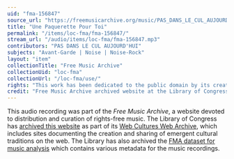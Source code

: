 ```yaml
---
uid: "fma-156847"
source_url: "https://freemusicarchive.org/music/PAS_DANS_LE_CUL_AUJOURDHUI/La_Basse-Cour/PAS_DANS_LE_CUL_AUJOURDHUI_-_La_Basse-Cour_-_01_Une_Paquerette_Pour_Toi"
title: "Une Paquerette Pour Toi"
permalink: "/items/loc-fma/fma-156847/"
stream_url: "/audio/items/loc-fma/fma-156847.mp3"
contributors: "PAS DANS LE CUL AUJOURD'HUI"
subjects: "Avant-Garde | Noise | Noise-Rock"
layout: "item"
collectionTitle: "Free Music Archive"
collectionUid: "loc-fma"
collectionUrl: "/loc-fma/use/"
rights: "This work has been dedicated to the public domain by its creator, thus is free to use and reuse without restriction. You can copy, modify, distribute and perform the work, even for commercial purposes, all without asking permission. Attribution is recommended but not required."
credit: "Free Music Archive archived website at the Library of Congress, Web Archives Division."
---
```


This audio recording was part of the _Free Music Archive_, a website devoted to distribution and curation of rights-free music. The Library of Congress has [archived this website](https://www.loc.gov/item/lcwaN0026492/) as part of its [Web Cultures Web Archive](https://www.loc.gov/collections/web-cultures-web-archive/about-this-collection/), which includes sites documenting the creation and sharing of emergent cultural traditions on the web. The Library has also archived the [FMA dataset for music analysis](https://catalog.loc.gov/vwebv/search?searchCode=LCCN&searchArg=2018655052&searchType=1&permalink=y) which contains various metadata for the music recordings.